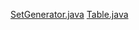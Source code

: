[SetGenerator.java](if688.github.io/2018.1/atividades/02-LL1parsing/src/br/ufpe/cin/if688/parsing/analysis/SetGenerator.java)
[Table.java](https://github.com/amrm121/if688.github.io/blob/alternativeF/2018.1/atividades/02-LL1parsing/src/br/ufpe/cin/if688/table/Table.java)
